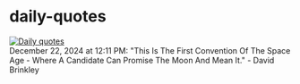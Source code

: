 # daily-quotes
[![Daily quotes](https://github.com/ceepu8/daily-quotes/actions/workflows/daily-quote.yml/badge.svg)](https://github.com/ceepu8/daily-quotes/actions/workflows/daily-quote.yml)<br/>
December 22, 2024 at 12:11 PM: "This Is The First Convention Of The Space Age - Where A Candidate Can Promise The Moon And Mean It." - David Brinkley
